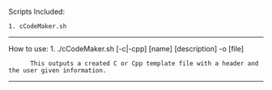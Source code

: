 Scripts Included:

	1. cCodeMaker.sh

_____________________________________________________________________________________________________________

How to use:
       1. ./cCodeMaker.sh [-c|-cpp] [name] [description] -o [file]

       	  This outputs a created C or Cpp template file with a header and the user given information.

____________________________________________________________________________________________________________
